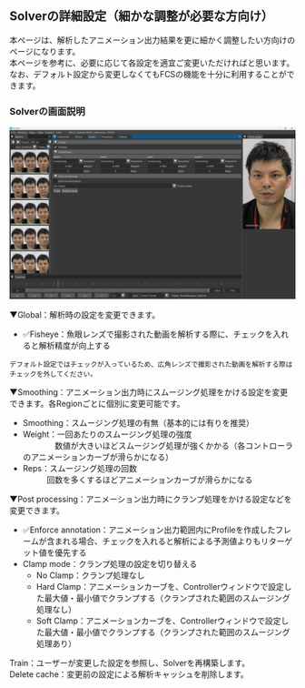 ## Solverの詳細設定（細かな調整が必要な方向け）
本ページは、解析したアニメーション出力結果を更に細かく調整したい方向けのページになります。  
本ページを参考に、必要に応じて各設定を適宜ご変更いただければと思います。  
なお、デフォルト設定から変更しなくてもFCSの機能を十分に利用することができます。  

### Solverの画面説明
![](images/Sol001.png)

▼Global：解析時の設定を変更できます。
- ✅Fisheye：魚眼レンズで撮影された動画を解析する際に、チェックを入れると解析精度が向上する
```{note}
デフォルト設定ではチェックが入っているため、広角レンズで撮影された動画を解析する際はチェックを外してください。
```

▼Smoothing：アニメーション出力時にスムージング処理をかける設定を変更できます。各Regionごとに個別に変更可能です。  
- Smoothing：スムージング処理の有無（基本的には有りを推奨）
- Weight：一回あたりのスムージング処理の強度  
　　　　数値が大きいほどスムージング処理が強くかかる（各コントローラのアニメーションカーブが滑らかになる）
- Reps：スムージング処理の回数  
　　　回数を多くするほどアニメーションカーブが滑らかになる

▼Post processing：アニメーション出力時にクランプ処理をかける設定などを変更できます。
- ✅Enforce annotation：アニメーション出力範囲内にProfileを作成したフレームが含まれる場合、チェックを入れると解析による予測値よりもリターゲット値を優先する
- Clamp mode：クランプ処理の設定を切り替える
  - No Clamp：クランプ処理なし
  - Hard Clamp：アニメーションカーブを、Controllerウィンドウで設定した最大値・最小値でクランプする（クランプされた範囲のスムージング処理なし）
  - Soft Clamp：アニメーションカーブを、Controllerウィンドウで設定した最大値・最小値でクランプする（クランプされた範囲のスムージング処理あり）

Train：ユーザーが変更した設定を参照し、Solverを再構築します。  
Delete cache：変更前の設定による解析キャッシュを削除します。  
